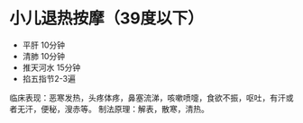 # 小儿退热按摩（39度以下）

* 平肝 10分钟
* 清肺 10分钟
* 推天河水 15分钟
* 掐五指节2-3遍

临床表现：恶寒发热，头疼体疼，鼻塞流涕，咳嗽喷嚏，食欲不振，呕吐，有汗或者无汗，便秘，溲赤等。
制法原理：解表，散寒，清热。
